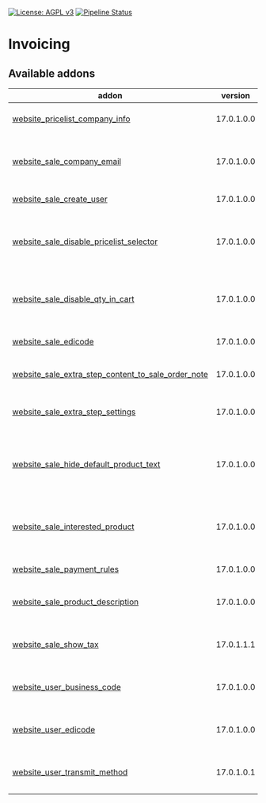 [![License: AGPL v3](https://img.shields.io/badge/License-AGPL%20v3-blue.svg)](https://www.gnu.org/licenses/agpl-3.0)
[![Pipeline Status](https://gitlab.com/tawasta/odoo/e-commerce/badges/17.0-dev/pipeline.svg)](https://gitlab.com/tawasta/odoo/e-commerce/-/pipelines/)

Invoicing
=========

[//]: # (addons)

Available addons
----------------
addon | version | maintainers | summary
--- | --- | --- | ---
[website_pricelist_company_info](website_pricelist_company_info/) | 17.0.1.0.0 |  | Allow users to add and edit their currency
[website_sale_company_email](website_sale_company_email/) | 17.0.1.0.0 |  | Add different emails for ecommerce user and company
[website_sale_create_user](website_sale_create_user/) | 17.0.1.0.0 |  | Website sale create user
[website_sale_disable_pricelist_selector](website_sale_disable_pricelist_selector/) | 17.0.1.0.0 |  | If a pricelist is assigned to a partner, hide pricelist selector in shop
[website_sale_disable_qty_in_cart](website_sale_disable_qty_in_cart/) | 17.0.1.0.0 |  | Helper module to disable changing product quantity in cart
[website_sale_edicode](website_sale_edicode/) | 17.0.1.0.0 |  | Adds EDI code to website checkout form
[website_sale_extra_step_content_to_sale_order_note](website_sale_extra_step_content_to_sale_order_note/) | 17.0.1.0.0 |  | Extra Step Content to SO note
[website_sale_extra_step_settings](website_sale_extra_step_settings/) | 17.0.1.0.0 |  | Allow hiding/showing items in extra step
[website_sale_hide_default_product_text](website_sale_hide_default_product_text/) | 17.0.1.0.0 |  | Hides the default '30-day money-back quarantee...' text
[website_sale_interested_product](website_sale_interested_product/) | 17.0.1.0.0 |  | Replace alternative product section to interested product
[website_sale_payment_rules](website_sale_payment_rules/) | 17.0.1.0.0 |  | Website sale payment rules
[website_sale_product_description](website_sale_product_description/) | 17.0.1.0.0 |  | Show website product description in backend
[website_sale_show_tax](website_sale_show_tax/) | 17.0.1.1.1 |  | Show taxes in product grid and product view
[website_user_business_code](website_user_business_code/) | 17.0.1.0.0 |  | Allow users to add and edit their business code
[website_user_edicode](website_user_edicode/) | 17.0.1.0.0 |  | Allow users to add and edit their edicode and operator
[website_user_transmit_method](website_user_transmit_method/) | 17.0.1.0.1 |  | Allow users to add and edit their transmit method

[//]: # (end addons)
